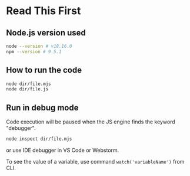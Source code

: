 # Read This First

## Node.js version used

```bash
node --version # v18.16.0
npm --version # 9.5.1
```

## How to run the code

```bash
node dir/file.mjs
node dir/file.js
```

## Run in debug mode

Code execution will be paused when the JS engine finds the keyword "debugger".

```bash
node inspect dir/file.mjs
```

or use IDE debugger in VS Code or Webstorm.  
  
To see the value of a variable, use command `watch('variableName')` from CLI.
